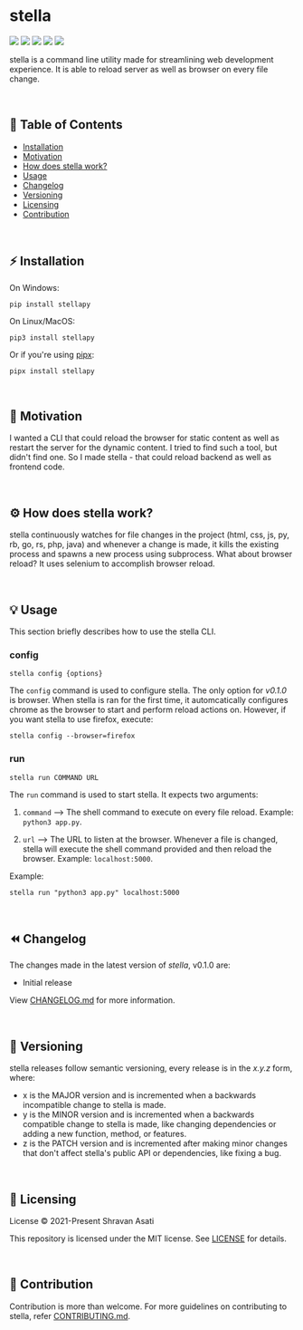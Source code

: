 # stella

[![](https://img.shields.io/github/license/Shravan-1908/stellapy?style=for-the-badge)]()
[![](https://img.shields.io/github/issues/Shravan-1908/stellapy?style=for-the-badge)]()
[![](https://img.shields.io/github/workflow/status/Shravan-1908/stellapy/Linting/main?style=for-the-badge)]()
[![](https://img.shields.io/pypi/pyversions/stellapy?style=for-the-badge)]()
[![](https://img.shields.io/pypi/v/stellapy?style=for-the-badge)]()

stella is a command line utility made for streamlining web development experience. It is able to reload server as well as browser on every file change.

<br>


## 📝 Table of Contents
- [Installation](#-installation)
- [Motivation](#-motivation)
- [How does stella work?](#-how-does-stella-work?)
- [Usage](#-usage)
- [Changelog](#-changelog)
- [Versioning](#-versioning)
- [Licensing](#-licensing)
- [Contribution](#-contribution)


<br>


## ⚡️ Installation

On Windows:
```
pip install stellapy
```

On Linux/MacOS:
```
pip3 install stellapy
```

Or if you're using [pipx](https://pypa.github.io/pipx/):
```
pipx install stellapy
```


<br>



## 💫 Motivation

I wanted a CLI that could reload the browser for static content as well as restart the server for the dynamic content. I tried to find such a tool, but didn't find one. So I made stella - that could reload backend as well as frontend code.

<br>

## ⚙️ How does stella work?

stella continuously watches for file changes in the project (html, css, js, py, rb, go, rs, php, java) and whenever a change is made, it kills the existing process and spawns a new process using subprocess. What about browser reload? It uses selenium to accomplish browser reload.

<br>


## 💡 Usage

This section briefly describes how to use the stella CLI.

### config

```
stella config {options}
```

The `config` command is used to configure stella. The only option for *v0.1.0* is browser. When stella is ran for the first time, it automcatically configures chrome as the browser to start and perform reload actions on. However, if you want stella to use firefox, execute:

```
stella config --browser=firefox
```

### run

```
stella run COMMAND URL
```

The `run` command is used to start stella.
It expects two arguments:

1. `command` --> The shell command to execute on every file reload. Example:
`python3 app.py`.

2. `url` --> The URL to listen at the browser. Whenever a file is changed, stella will execute the shell command provided and then reload the browser. Example: `localhost:5000`.

Example:
```
stella run "python3 app.py" localhost:5000
```

<br>


## ⏪ Changelog
The changes made in the latest version of *stella*, v0.1.0 are:

- Initial release

View [CHANGELOG.md](CHANGELOG.md) for more information.

<br>


## 🔖 Versioning

stella releases follow semantic versioning, every release is in the *x.y.z* form, where:

- x is the MAJOR version and is incremented when a backwards incompatible change to stella is made.
- y is the MINOR version and is incremented when a backwards compatible change to stella is made, like changing dependencies or adding a new function, method, or features.
- z is the PATCH version and is incremented after making minor changes that don't affect stella's public API or dependencies, like fixing a bug.

<br>

## 📄 Licensing

License © 2021-Present Shravan Asati

This repository is licensed under the MIT license. See [LICENSE](LICENSE) for details.

<br>

## 👥 Contribution

Contribution is more than welcome. For more guidelines on contributing to stella, refer [CONTRIBUTING.md](CONTRIBUTING.md).